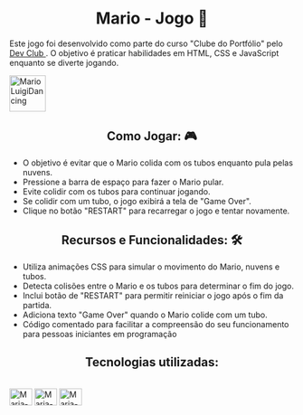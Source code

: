 <h1 align="center"> Mario - Jogo 🍄 </h1>
<p> Este jogo foi desenvolvido como parte do curso "Clube do Portfólio" pelo <a href="https://rodolfomori.com.br/devclub"> Dev Club </a>. O objetivo é praticar habilidades em HTML, CSS e JavaScript enquanto se diverte jogando.</p>


<a href="https://emoji.gg/emoji/8210-marioluigidancing"><img src="https://cdn3.emoji.gg/emojis/8210-marioluigidancing.gif" width="64px" height="64px" alt="MarioLuigiDancing"></a> <br>

<h2 align="center"> Como Jogar: 🎮 </h2>

- O objetivo é evitar que o Mario colida com os tubos enquanto pula pelas nuvens.
- Pressione a barra de espaço para fazer o Mario pular.
- Evite colidir com os tubos para continuar jogando.
- Se colidir com um tubo, o jogo exibirá a tela de "Game Over".
- Clique no botão "RESTART" para recarregar o jogo e tentar novamente.

<h2 align="center"> Recursos e Funcionalidades: 🛠 </h2>

- Utiliza animações CSS para simular o movimento do Mario, nuvens e tubos.
- Detecta colisões entre o Mario e os tubos para determinar o fim do jogo.
- Inclui botão de "RESTART" para permitir reiniciar o jogo após o fim da partida.
- Adiciona texto "Game Over" quando o Mario colide com um tubo.
- Código comentado para facilitar a compreensão do seu funcionamento para pessoas iniciantes em programação



<h2 align="center"> Tecnologias utilizadas:  </h2> 

<div style="display: inline_block"><br>
  <img align="center" alt="Maria-html#" height="30" width="40" src="https://raw.githubusercontent.com/mleilane/skill-icons/af89bcc5e478013caaa514c31a3789f25e818193/icons/HTML.svg">
  <img align="center" alt="Maria-javascript#" height="30" width="40" src="https://raw.githubusercontent.com/mleilane/skill-icons/af89bcc5e478013caaa514c31a3789f25e818193/icons/JavaScript.svg">
  <img align="center" alt="Maria-css#" height="30" width="40" src="https://raw.githubusercontent.com/mleilane/skill-icons/af89bcc5e478013caaa514c31a3789f25e818193/icons/CSS.svg">
 
</div>
